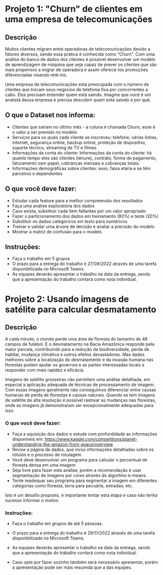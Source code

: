 # Projeto 1: "Churn" de clientes em uma empresa de telecomunicações

## Descrição

Muitos clientes migram entre operadoras de telecomunicações devido a fatores diversos, sendo essa prática é conhecida como “Churn”. Com uma análise do banco de dados dos clientes é possível desenvolver um modelo de aprendizagem de máquina que seja capaz de prever os clientes que são mais propensos a migrar de operadora e assim oferece-los promoções diferenciadas visando retê-los. 

Uma empresa de telecomunicações está preocupada com o número de clientes que trocam seus negócios de telefonia fixa por concorrentes a cabo. Eles precisam entender quem está saindo. Imagine que você é um analista dessa empresa e precisa descobrir quem está saindo e por quê. 

## O que o Dataset nos informa: 

- Clientes que saíram no último mês - a coluna é chamada Churn, esse é o valor a ser previsto no modelo 
- Serviços para os quais cada cliente se inscreveu:  telefone, várias linhas, internet, segurança online, backup online, proteção de dispositivo, suporte técnico, streaming de TV e filmes. 
- Informações da conta do cliente: Informações da conta do cliente: há quanto tempo eles são clientes (tenure), contrato, forma de pagamento, faturamento sem papel, cobranças mensais e cobranças totais.  
- Informações demográficas sobre clientes: sexo, faixa etária e se têm parceiros e dependentes 

## O que você deve fazer: 

- Estudar cada feature para a melhor compreensão dos resultados 
- Faça uma análise exploratória dos dados 
- Caso exista, substituir cada item faltantes por um valor apropriado 
- Fazer o particionamento dos dados em treinamento (80%) e teste (20%) 
- Substituir os dados categóricos em texto para numéricos 
- Treinar e validar uma árvore de decisão e avaliar a precisão do modelo 
- Mostrar a matriz de confusão para o modelo 

## Instruções:

- Faça o trabalho em 5 grupos 
- O prazo para a entrega do trabalho é 27/09/2022 através de uma tarefa disponibilizada no Microsoft Teams.  
- As equipes deverão apresentar o trabalho na data da entrega, sendo que a apresentação do trabalho contará como nota individual.

# Projeto 2: Usando imagens de satélite para calcular desmatamento

## Descrição

A cada minuto, o mundo perde uma área de floresta do tamanho de 48 campos de futebol. E o desmatamento na Bacia Amazônica responde pela maior parcela, contribuindo para a redução da biodiversidade, perda de habitat, mudança climática e outros efeitos devastadores. Mas dados melhores sobre a localização do desmatamento e da invasão humana nas florestas podem ajudar os governos e as partes interessadas locais a responder com mais rapidez e eficácia. 

Imagens de satélite grosseiras não permitem uma análise detalhada, em especial a aplicação adequada de técnicas de processamento de imagem. Com essas imagens geralmente não conseguimos diferenciar entre causas humanas de perda de florestas e causas naturais. Quando se tem imagens de satélite de alta resolução é possível rastrear as mudanças nas florestas, onde as imagens já demonstraram ser excepcionalmente adequadas para isso. 

### O que você deve fazer: 

- Faça a aquisição dos dados e estude com profundidade as informações disponíveis em: https://www.kaggle.com/competitions/planet-understanding-the-amazon-from-space/overview
- Revise a página de dados, que inclui informações detalhadas sobre os rótulos e o processo de rotulagem.
- Você deve desenvolver um programa para calcular o percentual de floresta densa em uma imagem 
- Seja livre para fazer esta análise, porém a recomendação é usar segmentação de imagens por cores através do algoritmo k-means.
- Tente readequar seu programa para segmentar a imagem em diferentes categorias como floresta, terra para pecuária, estradas, etc.

Isto é um desafio proposto, é importante tentar esta etapa e caso não tenha sucesso informar o motivo  

### Instruções: 

- Faça o trabalho em grupos de até 5 pessoas.

- O prazo para a entrega do trabalho é 29/11/2022 através de uma tarefa disponibilizada no Microsoft Teams.
- As equipes deverão apresentar o trabalho na data da entrega, sendo que a apresentação do trabalho contará como nota individual.
- Caso opte por fazer sozinho também será necessário apresentar, porém a apresentação pode ser mais resumida que a das equipes. 
